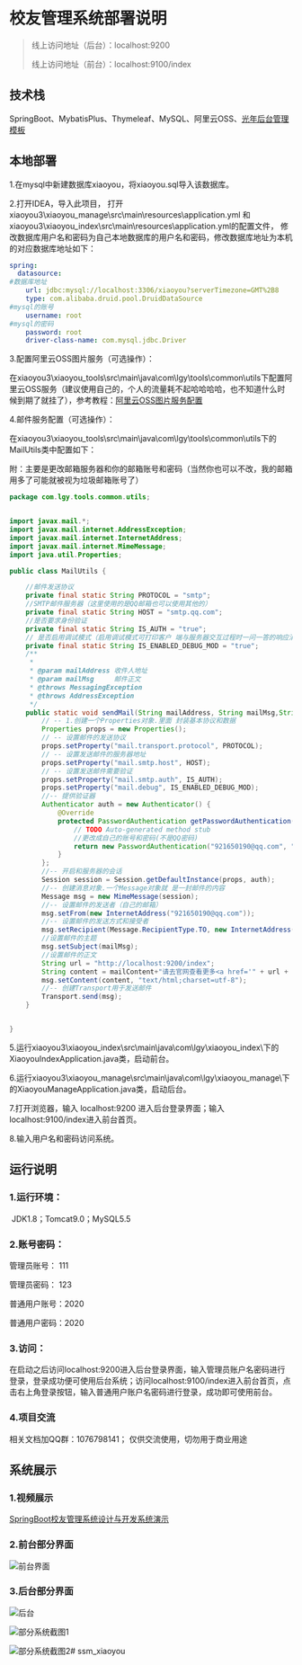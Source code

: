 # 校友管理系统部署说明

> 线上访问地址（后台）：localhost:9200
>
> 线上访问地址（前台）：localhost:9100/index
## 技术栈
SpringBoot、MybatisPlus、Thymeleaf、MySQL、阿里云OSS、[光年后台管理模板](https://gitee.com/yinqi/Light-Year-Admin-Template)
## 本地部署

1.在mysql中新建数据库xiaoyou，将xiaoyou.sql导入该数据库。

2.打开IDEA，导入此项目， 打开xiaoyou3\xiaoyou_manage\src\main\resources\application.yml
和xiaoyou3\xiaoyou_index\src\main\resources\application.yml的配置文件，
修改数据库用户名和密码为自己本地数据库的用户名和密码，修改数据库地址为本机的对应数据库地址如下：

```yaml
spring:
  datasource:
#数据库地址
    url: jdbc:mysql://localhost:3306/xiaoyou?serverTimezone=GMT%2B8
    type: com.alibaba.druid.pool.DruidDataSource
#mysql的账号
    username: root
#mysql的密码
    password: root
    driver-class-name: com.mysql.jdbc.Driver
```

3.配置阿里云OSS图片服务（可选操作）：

在xiaoyou3\xiaoyou_tools\src\main\java\com\lgy\tools\common\utils下配置阿里云OSS服务（建议使用自己的，个人的流量耗不起哈哈哈哈，也不知道什么时候到期了就挂了），参考教程：[阿里云OSS图片服务配置](https://juejin.cn/post/6844904158626070542)

4.邮件服务配置（可选操作）：

在xiaoyou3\xiaoyou_tools\src\main\java\com\lgy\tools\common\utils下的MailUtils类中配置如下：

附：主要是更改邮箱服务器和你的邮箱账号和密码（当然你也可以不改，我的邮箱用多了可能就被视为垃圾邮箱账号了）

```java
package com.lgy.tools.common.utils;


import javax.mail.*;
import javax.mail.internet.AddressException;
import javax.mail.internet.InternetAddress;
import javax.mail.internet.MimeMessage;
import java.util.Properties;

public class MailUtils {

    //邮件发送协议
    private final static String PROTOCOL = "smtp";
    //SMTP邮件服务器（这里使用的是QQ邮箱也可以使用其他的）
    private final static String HOST = "smtp.qq.com";
    //是否要求身份验证
    private final static String IS_AUTH = "true";
    // 是否启用调试模式（启用调试模式可打印客户 端与服务器交互过程时一问一答的响应消息）
    private final static String IS_ENABLED_DEBUG_MOD = "true";
    /**
     *
     * @param mailAddress 收件人地址
     * @param mailMsg     邮件正文
     * @throws MessagingException
     * @throws AddressException
     */
    public static void sendMail(String mailAddress, String mailMsg,String mailContent) throws MessagingException {
        // -- 1.创建一个Properties对象.里面 封装基本协议和数据
        Properties props = new Properties();
        // -- 设置邮件的发送协议
        props.setProperty("mail.transport.protocol", PROTOCOL);
        // -- 设置发送邮件的服务器地址
        props.setProperty("mail.smtp.host", HOST);
        // -- 设置发送邮件需要验证
        props.setProperty("mail.smtp.auth", IS_AUTH);
        props.setProperty("mail.debug", IS_ENABLED_DEBUG_MOD);
        //-- 提供验证器
        Authenticator auth = new Authenticator() {
            @Override
            protected PasswordAuthentication getPasswordAuthentication() {
                // TODO Auto-generated method stub
				//更改成自己的账号和密码(不是QQ密码)
                return new PasswordAuthentication("921650190@qq.com", "qreuugzpvxkebefd");
            }
        };
        //-- 开启和服务器的会话
        Session session = Session.getDefaultInstance(props, auth);
        //-- 创建消息对象.一个Message对象就 是一封邮件的内容
        Message msg = new MimeMessage(session);
        //-- 设置邮件的发送者（自己的邮箱）
        msg.setFrom(new InternetAddress("921650190@qq.com"));
        //-- 设置邮件的发送方式和接受者
        msg.setRecipient(Message.RecipientType.TO, new InternetAddress(mailAddress));
        //设置邮件的主题
        msg.setSubject(mailMsg);
        //设置邮件的正文
        String url = "http://localhost:9200/index";
        String content = mailContent+"请去官网查看更多<a href='" + url + "'>" + url + "</a>";
        msg.setContent(content, "text/html;charset=utf-8");
        //-- 创建Transport用于发送邮件
        Transport.send(msg);
    }


}

```



5.运行xiaoyou3\xiaoyou_index\src\main\java\com\lgy\xiaoyou_index\下的XiaoyouIndexApplication.java类，启动前台。

6.运行xiaoyou3\xiaoyou_manage\src\main\java\com\lgy\xiaoyou_manage\下的XiaoyouManageApplication.java类，启动后台。

7.打开浏览器，输入 localhost:9200 进入后台登录界面；输入localhost:9100/index进入前台首页。

8.输入用户名和密码访问系统。
	

## 运行说明

### 1.运行环境：

​	JDK1.8；Tomcat9.0；MySQL5.5

### 2.账号密码：

管理员账号： 111

管理员密码：  123

普通用户账号：2020

普通用户密码：2020

### 3.访问：

在启动之后访问localhost:9200进入后台登录界面，输入管理员账户名密码进行登录，登录成功便可使用后台系统；访问localhost:9100/index进入前台首页，点击右上角登录按钮，输入普通用户账户名密码进行登录，成功即可使用前台。

### 4.项目交流

相关文档加QQ群：1076798141；
仅供交流使用，切勿用于商业用途
## 系统展示

### 1.视频展示

[SpringBoot校友管理系统设计与开发系统演示](https://www.bilibili.com/video/BV1yz411b7Xf)

### 2.前台部分界面

![前台界面](https://images.gitee.com/uploads/images/2020/0512/082825_dc1636ea_5358208.png)



### 3.后台部分界面

![后台](https://images.gitee.com/uploads/images/2020/0512/082825_2aff82d3_5358208.png)

![部分系统截图1](https://images.gitee.com/uploads/images/2020/0512/082825_ee0598e5_5358208.png)

![部分系统截图2](https://images.gitee.com/uploads/images/2020/0512/082825_d22b3308_5358208.png)# ssm_xiaoyou
